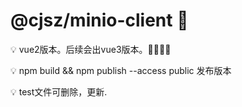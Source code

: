 # @cjsz/minio-client :chicken:


:bulb: vue2版本。后续会出vue3版本。:mega::mega::mega::mega:


:bulb: npm build && npm publish --access public 发布版本


:bulb: test文件可删除，更新.
